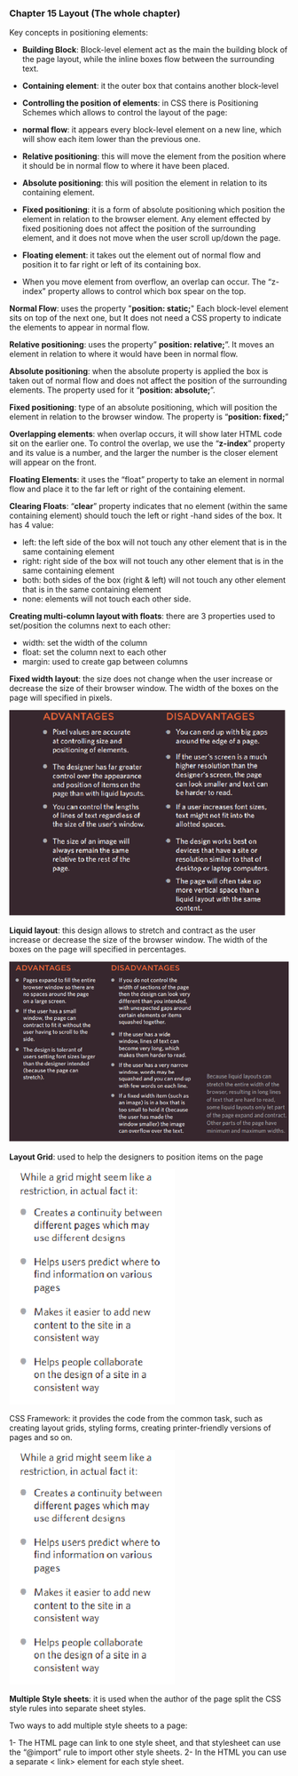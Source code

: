 ### Chapter 15 Layout   (The whole chapter)

Key concepts in positioning elements:
  -	**Building Block**: Block-level element act as the main the building block of the page layout, while the inline boxes flow between the surrounding text.

  -	**Containing element**: it the outer box that contains another block-level 

  -	**Controlling the position of elements**: in CSS there is Positioning Schemes which allows to control the layout of the page: 

  - **normal flow**: it appears every block-level element on a new line, which will show each item lower than the previous one.

  - **Relative positioning**: this will move the element from the position where it should be in normal flow to where it have been placed.

   - **Absolute positioning**: this will position the element in relation to its containing element.
 
   - **Fixed positioning**: it is a form of absolute positioning which position the element in relation to the browser element. Any element effected by fixed positioning does not affect the position of the surrounding element, and it does not move when the user scroll up/down the page.

   - **Floating element**: it takes out the element out of normal flow and position it to far right or left of its containing box.

- When you move element from overflow, an overlap can occur. The “z-index” property allows to control which box spear on the top.

**Normal Flow**: uses the property "**position: static;**" Each block-level element sits on top of the next one, but It does not need a CSS property to indicate the elements to appear in normal flow.

**Relative positioning**: uses the property” **position: relative;**”. It moves an element in relation to where it would have been in normal flow.

**Absolute positioning**: when the absolute property is applied the box is taken out of normal flow and does not affect the position of the surrounding elements. The property used for it “**position: absolute;**”.

**Fixed positioning**: type of an absolute positioning, which will position the element in relation to the browser window. The property is “**position: fixed;**”

**Overlapping elements**: when overlap occurs, it will show later HTML code sit on the earlier one. To control the overlap, we use the “**z-index**” property and its value is a number, and the larger the number is the closer element will appear on the front.

**Floating Elements**: it uses the “float” property to take an element in normal flow and place it to the far left or right of the containing element.

**Clearing Floats**: “**clear**” property indicates that no element (within the same containing element) should touch the left or right -hand sides of the box. It has 4 value:
 -	left: the left side of the box will not touch any other element that is in the same containing element
 -	right: right side of the box will not touch any other element that is in the same containing element
 -	 both: both sides of the box (right & left) will not touch any other element that is in the same containing element
 -	none: elements will not touch each other side.



**Creating multi-column layout with floats**: there are 3 properties used to set/position the columns next to each other:

 -	width: set the width of the column
 -	float: set the column next to each other
 -	margin: used to create gap between columns


**Fixed width layout**: the size does not change when the user increase or decrease the size of their browser window. The width of the boxes on the page will specified in pixels.<br>


![Adv. & Disadv. Of fixed width layout](../img/class08/adv-&disadv-of-fixedlayout.jpg)<br>



**Liquid layout**: this design allows to stretch and contract as the user increase or decrease the size of the browser window. The width of the boxes on the page will specified in percentages.<br>


![Adv. & Disadv. Of liquid layout](../img/class08/adv-&disadv-of-liquid-layout.jpg) <br>




**Layout Grid**: used to help the designers to position items on the page<br>

![Adv of layout grid ](../img/class08/grid-adv.jpg)<br>



CSS Framework: it provides the code from the common task, such as creating layout grids, styling forms, creating printer-friendly versions of pages and so on.

![Adv. & disadv. of CSS Framework ](../img/class08/grid-adv.jpg) <br>


**Multiple Style sheets**: it is used when the author of the page split the CSS style rules into separate sheet styles.

Two ways to add multiple style sheets to a page:

 1-	The HTML page can link to one style sheet, and that stylesheet can use the “@import” rule to import other style sheets.
 2-	In the HTML you can use a separate < link> element for each style sheet.

